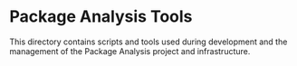 # Package Analysis Tools

This directory contains scripts and tools used during development and the
management of the Package Analysis project and infrastructure.
